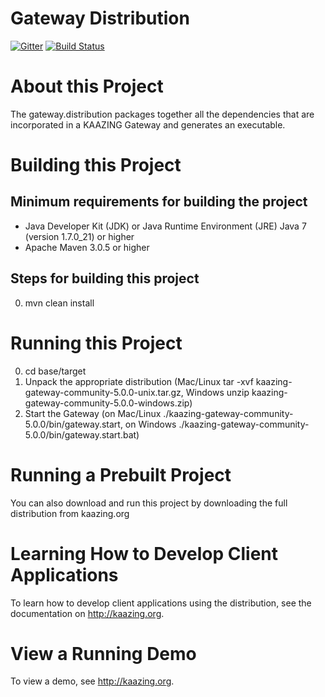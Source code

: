 # Gateway Distribution

[![Gitter](https://badges.gitter.im/Join%20Chat.svg)](https://gitter.im/kaazing/gateway.distribution?utm_source=badge&utm_medium=badge&utm_campaign=pr-badge&utm_content=badge)
[![Build Status][build-status-image]][build-status]

[build-status-image]: https://travis-ci.org/kaazing/gateway.distribution.svg?branch=develop
[build-status]: https://travis-ci.org/kaazing/gateway.distribution

# About this Project

The gateway.distribution packages together all the dependencies that are incorporated in a
KAAZING Gateway and generates an executable.

# Building this Project

## Minimum requirements for building the project
* Java Developer Kit (JDK) or Java Runtime Environment (JRE) Java 7 (version 1.7.0_21) or higher
* Apache Maven 3.0.5 or higher

## Steps for building this project
0. mvn clean install

# Running this Project

0. cd base/target
1. Unpack the appropriate distribution (Mac/Linux tar -xvf kaazing-gateway-community-5.0.0-unix.tar.gz,
Windows unzip kaazing-gateway-community-5.0.0-windows.zip)
2. Start the Gateway (on Mac/Linux ./kaazing-gateway-community-5.0.0/bin/gateway.start, on Windows ./kaazing-gateway-community-5.0.0/bin/gateway.start.bat)

# Running a Prebuilt Project

You can also download and run this project by downloading the full distribution from kaazing.org

# Learning How to Develop Client Applications

To learn how to develop client applications using the distribution, see the documentation on http://kaazing.org.

# View a Running Demo

To view a demo, see http://kaazing.org.
